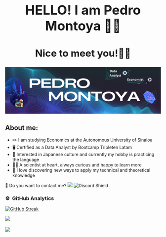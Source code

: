 ## <div align="center"> <h1 align="center">HELLO! I am Pedro Montoya ✌🏻️ 
## Nice to meet you!👋🏻</a> </h1> </div>
<div id="header" align="center">
  <img decoding="async" src="https://github.com/Montoyapedro/Montoyapedro/blob/main/Banner%20github.png" />
</div>

## About me:

- ✏️ I am studying Economics at the Autonomous University of Sinaloa 
- 🖥  Certified as a Data Analyst by Bootcamp Tripleten Latam
- 📗 Interested in Japanese culture and currently my hobby is practicing the language
- 🧑‍🏫 A scientist at heart, always curious and happy to learn more
- 🌱 I love discovering new ways to apply my technical and theoretical knowledge

📩 Do you want to contact me? [![](https://img.shields.io/badge/LinkedIn-0077B5?style=for-the-badge&logo=linkedin&logoColor=white)](www.linkedin.com/in/pedro-montoya-diaz) 
![Discord Shield](https://discordapp.com/api/guilds/807719549075980308/widget.png?style=shield)
<br>


### ⚙️ &nbsp;GitHub Analytics
[![GitHub Streak](http://github-readme-streak-stats.herokuapp.com?user=Montoyapedro&theme=dark&background=000000)](https://git.io/streak-stats) 
<p align="left">
<a href="https://github.com/Montoyapedro">
  <img height="180em" src="https://github-readme-stats-eight-theta.vercel.app/api?username=Montoyapedro&show_icons=true&theme=algolia&include_all_commits=true&count_private=true"/>
<br>
<br>
  <img height="180em" src="https://github-readme-stats-eight-theta.vercel.app/api/top-langs/?username=Montoyapedro&layout=compact&langs_count=8&theme=algolia"/>
</a>
</p>

